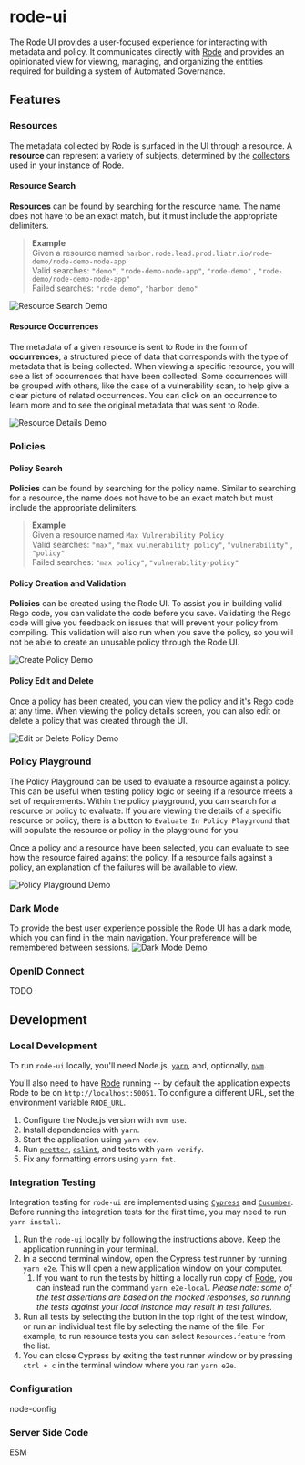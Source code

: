 # rode-ui

The Rode UI provides a user-focused experience for interacting with metadata and policy. It communicates directly with [Rode](https://github.com/rode/rode) and provides an opinionated view for viewing, managing, and organizing the entities required for building a system of Automated Governance.

## Features

### Resources

The metadata collected by Rode is surfaced in the UI through a resource. A **resource** can represent a variety of subjects, determined by the [collectors](https://github.com/rode/rode/blob/main/docs/collectors.md) used in your instance of Rode.

#### Resource Search

**Resources** can be found by searching for the resource name. The name does not have to be an exact match, but it must include the appropriate delimiters.

> **Example**  
> Given a resource named `harbor.rode.lead.prod.liatr.io/rode-demo/rode-demo-node-app`  
> Valid searches: `"demo"`, `"rode-demo-node-app"`, `"rode-demo"` , `"rode-demo/rode-demo-node-app"`  
> Failed searches: `"rode demo"`, `"harbor demo"`

![Resource Search Demo](./docs/images/ResourceSearchv2.gif)

#### Resource Occurrences

The metadata of a given resource is sent to Rode in the form of **occurrences**, a structured piece of data that corresponds with the type of metadata that is being collected. When viewing a specific resource, you will see a list of occurrences that have been collected. Some occurrences will be grouped with others, like the case of a vulnerability scan, to help give a clear picture of related occurrences. You can click on an occurrence to learn more and to see the original metadata that was sent to Rode.

![Resource Details Demo](./docs/images/ResourceDetailsv2.gif)

### Policies

#### Policy Search

**Policies** can be found by searching for the policy name. Similar to searching for a resource, the name does not have to be an exact match but must include the appropriate delimiters.

> **Example**  
> Given a resource named `Max Vulnerability Policy`  
> Valid searches: `"max"`, `"max vulnerability policy"`, `"vulnerability"` , `"policy"`  
> Failed searches: `"max policy"`, `"vulnerability-policy"`

#### Policy Creation and Validation

**Policies** can be created using the Rode UI. To assist you in building valid Rego code, you can validate the code before you save. Validating the Rego code will give you feedback on issues that will prevent your policy from compiling. This validation will also run when you save the policy, so you will not be able to create an unusable policy through the Rode UI.

![Create Policy Demo](./docs/images/CreatePolicyv2.gif)

#### Policy Edit and Delete

Once a policy has been created, you can view the policy and it's Rego code at any time. When viewing the policy details screen, you can also edit or delete a policy that was created through the UI.

![Edit or Delete Policy Demo](./docs/images/EditDeletePolicyv2.gif)

### Policy Playground

The Policy Playground can be used to evaluate a resource against a policy. This can be useful when testing policy logic or seeing if a resource meets a set of requirements. Within the policy playground, you can search for a resource or policy to evaluate. If you are viewing the details of a specific resource or policy, there is a button to `Evaluate In Policy Playground` that will populate the resource or policy in the playground for you.

Once a policy and a resource have been selected, you can evaluate to see how the resource faired against the policy. If a resource fails against a policy, an explanation of the failures will be available to view.

![Policy Playground Demo](./docs/images/PolicyPlaygroundv4.gif)

### Dark Mode

To provide the best user experience possible the Rode UI has a dark mode, which you can find in the main navigation. Your preference will be remembered between sessions.
![Dark Mode Demo](./docs/images/DarkModev2.gif)

### OpenID Connect

TODO

## Development

### Local Development

To run `rode-ui` locally, you'll need Node.js, [`yarn`](https://yarnpkg.com/), and, optionally, [`nvm`](https://github.com/nvm-sh/nvm).

You'll also need to have [Rode](https://github.com/rode/rode) running -- by default the application expects Rode to be on `http://localhost:50051`.
To configure a different URL, set the environment variable `RODE_URL`.

1. Configure the Node.js version with `nvm use`.
1. Install dependencies with `yarn`.
1. Start the application using `yarn dev`.
1. Run [`pretter`](https://prettier.io/), [`eslint`](https://eslint.org/), and tests with `yarn verify`.
1. Fix any formatting errors using `yarn fmt`.

### Integration Testing

Integration testing for `rode-ui` are implemented using [`Cypress`](https://www.cypress.io/) and [`Cucumber`](https://github.com/TheBrainFamily/cypress-cucumber-preprocessor). Before running the integration tests for the first time, you may need to run `yarn install`.

1. Run the `rode-ui` locally by following the instructions above. Keep the application running in your terminal.
1. In a second terminal window, open the Cypress test runner by running `yarn e2e`. This will open a new application window on your computer.
   1. If you want to run the tests by hitting a locally run copy of [Rode](https://github.com/rode/rode), you can instead run the command `yarn e2e-local`. _Please note: some of the test assertions are based on the mocked responses, so running the tests against your local instance may result in test failures._
1. Run all tests by selecting the button in the top right of the test window, or run an individual test file by selecting the name of the file. For example, to run resource tests you can select `Resources.feature` from the list.
1. You can close Cypress by exiting the test runner window or by pressing `ctrl + c` in the terminal window where you ran `yarn e2e`.

### Configuration

node-config

### Server Side Code

ESM
